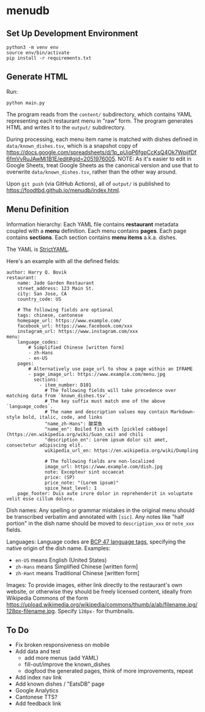 # menudb

## Set Up Development Environment

    python3 -m venv env
    source env/bin/activate
    pip install -r requirements.txt

## Generate HTML

Run:

    python main.py

The program reads from the `content/` subdirectory, which contains YAML representing each restaurant menu in "raw" form. The program generates HTML and writes it to the `output/` subdirectory.

During processing, each menu item name is matched with dishes defined in `data/known_dishes.tsv`, which is a snapshot copy of https://docs.google.com/spreadsheets/d/1p_pUiqP6fgpCcKsQ4Ok7WpijfDf6fmVvRuJAwMi1B1E/edit#gid=2051976005. NOTE: As it's easier to edit in Google Sheets, treat Google Sheets as the canonical version and use that to overwrite `data/known_dishes.tsv`, rather than the other way around.

Upon `git push` (via GitHub Actions), all of `output/` is published to https://foodtbd.github.io/menudb/index.html.


## Menu Definition

Information hierarchy: Each YAML file contains **restaurant** metadata coupled with a **menu** definition.  Each menu contains **pages**. Each page contains **sections**. Each section contains **menu items** a.k.a. dishes.

The YAML is [StrictYAML](https://hitchdev.com/strictyaml/).  

Here's an example with all the defined fields:

    author: Harry Q. Bovik
    restaurant:
        name: Jade Garden Restaurant
        street_address: 123 Main St.
        city: San Jose, CA
        country_code: US

        # The following fields are optional
        tags: chinese, cantonese
        homepage_url: https://www.example.com/
        facebook_url: https://www.facebook.com/xxx
        instagram_url: https://www.instagram.com/xxx
    menu:
        language_codes:
            # Simplified Chinese [written form]
            - zh-Hans
            - en-US
        pages:
            # Alternatively use page_url to show a page within an IFRAME
            - page_image_url: https://www.example.com/menu.jpg
              sections:
                - item_number: D101
                  # The following fields will take precedence over matching data from `known_dishes.tsv`.
                  # The key suffix must match one of the above `language_codes`.
                  # The name and description values may contain Markdown-style bold, italic, code, and links
                  "name_zh-Hans": 酸菜鱼
                  "name_en": Boiled fish with [pickled cabbage](https://en.wikipedia.org/wiki/Suan_cai) and chili
                  "description_en": Lorem ipsum dolor sit amet, consectetur adipiscing elit.
                  wikipedia_url_en: https://en.wikipedia.org/wiki/Dumpling

                  # The following fields are non-localized
                  image_url: https://www.example.com/dish.jpg
                  note: Excepteur sint occaecat
                  price: (SP)
                  price_note: "(Lorem ipsum)"
                  spice_heat_level: 1
        page_footer: Duis aute irure dolor in reprehenderit in voluptate velit esse cillum dolore.

Dish names: Any spelling or grammar mistakes in the original menu should be transcribed verbatim and annotated with `[sic]`. Any notes like "half portion" in the dish name should be moved to `description_xxx` or `note_xxx` fields.

Languages: Language codes are [BCP 47 language tags](https://en.wikipedia.org/wiki/IETF_language_tag), specifying the native origin of the dish name. Examples:
* `en-US` means English (United States)
* `zh-Hans` means Simplified Chinese [written form]
* `zh-Hant` means Traditional Chinese [written form]

Images: To provide images, either link directly to the restaurant's own website, or otherwise they should be freely licensed content, ideally from Wikipedia Commons of the form https://upload.wikimedia.org/wikipedia/commons/thumb/a/ab/filename.jpg/128px-filename.jpg. Specify `128px-` for thumbnails.


## To Do

* Fix broken responsiveness on mobile
* Add data and test
    * add more menus (add YAML)
    * fill-out/improve the known_dishes
    * dogfood the generated pages, think of more improvements, repeat
* Add index nav link
* Add known dishes / "EatsDB" page
* Google Analytics
* Cantonese TTS?
* Add feedback link